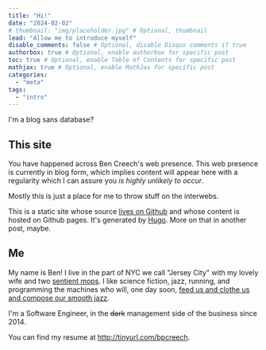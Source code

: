 ```yaml
---
title: "Hi!"
date: "2024-02-02"
# thumbnail: "img/placeholder.jpg" # Optional, thumbnail
lead: "Allow me to introduce myself"
disable_comments: false # Optional, disable Disqus comments if true
authorbox: true # Optional, enable authorbox for specific post
toc: true # Optional, enable Table of Contents for specific post
mathjax: true # Optional, enable MathJax for specific post
categories:
  - "meta"
tags:
  - "intro"
---
```


I'm a blog sans database?

<!--more-->

## This site

You have happened across Ben Creech's web presence. This web presence is currently in blog form, which implies content will appear here with a regularity which I can assure you *is highly unlikely to occur*.

Mostly this is just a place for me to throw stuff on the interwebs.

This is a static site whose source [lives on Github](https://github.com/bpcreech/blog) and whose content is hosted on Github pages. It's generated by [Hugo](https://gohugo.io/). More on that in another post, maybe.

## Me

My name is Ben! I live in the part of NYC we call "Jersey City" with my lovely wife and two [sentient mops](https://www.reddit.com/r/ProperAnimalNames/comments/10tal63/sentient_mop/). I like science fiction, jazz, running, and programming the machines who will, one day soon, [feed us and clothe us and compose our smooth jazz](https://www.youtube.com/watch?v=3meRSfFsCkc).

I'm a Software Engineer, in the ~~dark~~ management side of the business since 2014.

You can find my resume at http://tinyurl.com/bpcreech.
